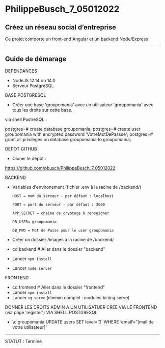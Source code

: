 # PhilippeBusch_7_05012022

## Créez un réseau social d’entreprise

Ce projet comporte un front-end Angular et un backend Node/Express

---

## Guide de démarage

DEPENDANCES

- NodeJS 12.14 ou 14.0
- Serveur PostgreSQL

BASE POSTGRESQL

- Créer une base 'groupomania' avec un utilisateur 'groupomania' avec tous les droits sur cette base.

via shell PostreSQL :

postgres=# create database groupomania;
postgres=# create user groupomania with encrypted password 'VotreMotDePassse';
postgres=# grant all privileges on database groupomania to groupomania;

DEPOT GITHUB

- Cloner le dépôt :

https://github.com/pbusch/PhilippeBusch_7_05012022

BACKEND

- Variables d'environement (fichier .env à la racine de /backend/)

      HOST = nom du serveur - par défaut : localhost

      PORT = port du serveur - par défaut : 3000

      APP_SECRET = chaine de cryptage à renseigner

      DB_USER= groupomania

      DB_PWD = Mot de Passe pour le user groupomania

- Créer un dossier /images à la racine de /backend/
- cd backend # Aller dans le dossier "backend"
- Lancer `npm install`
- Lancer `node server`

FRONTEND

- cd frontend # Aller dans le dossier "frontend"
- Lancer `npm install`
- Lancer `ng serve` (chemin complet : modules\.bin\ng serve)

DONNER LES DROITS ADMIN A UN UTILISATUER CREE VIA LE FRONTEND (via page 'register') VIA SHELL POSTGRESQL

- \c groupomania
  UPDATE users SET level=’3’ WHERE ‘email’=”[mail de votre utilisateur]”

---

STATUT :
Terminé

